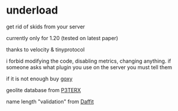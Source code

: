 # underload

get rid of skids from your server

currently only for 1.20 (tested on latest paper)

thanks to velocity & tinyprotocol

i forbid modifying the code, disabling metrics, changing anything. if someone asks what plugin you use on the server you must tell them

if it is not enough buy [goxy](https://goxy.io/)

geolite database from [P3TERX](https://github.com/P3TERX/GeoLite.mmdb)

name length "validation" from [Daffit](https://github.com/PinkLolicorn/PinkAntiBot)

